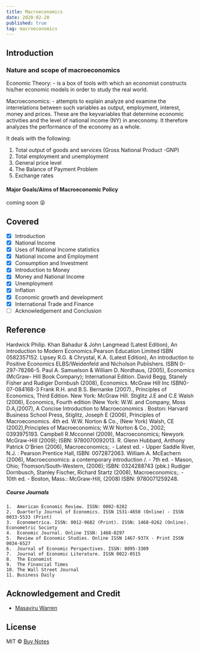 ```yaml
---
title: Macroeconomics
date: 2020-02-20
published: true
tag: macroeconomics
---
```


## Introduction

### Nature and scope of macroeconomics

Economic Theory: - is a box of tools with which an economist constructs his/her economic models in order to study the real world.

Macroeconomics: - attempts to explain analyze and examine the interrelations between such variables as output, employment, interest, money and prices. These are the keyvariables that determine economic activities and the level of national income (NY) in aneconomy. It therefore analyzes the performance of the economy as a whole.

It deals with the following:

1. Total output of goods and services (Gross National Product -GNP)
2. Total employment and unemployment
3. General price level
4. The Balance of Payment Problem
5. Exchange rates

#### Major Goals/Aims of Macroeconomic Policy

coming soon :stuck_out_tongue_closed_eyes:

## Covered

- [x] Introduction
- [x] National Income
- [x] Uses of National Income statistics
- [x] National income and Employment
- [x] Consumption and Investment
- [x] Introduction to Money
- [x] Money and National Income
- [x] Unemployment
- [x] Inflation
- [x] Economic growth and development
- [x] International Trade and Finance
- [ ] Acknowledgement and Conclusion

## Reference

Hardwick Philip. Khan Bahadur & John Langmead (Latest Edition), An Introduction to Modern Economics.Pearson Education Limited ISBN 0582357152.
Lipsey R.G. & Chrystal, K.A. (Latest Edition), An introduction to Positive Economics ELBS/Weidenfeld and Nicholson Publishers. ISBN 0-297-78266-5.
Paul A. Samuelson & William D. Nordhaus, (2005), Economics (McGraw- Hill Book Company); International Edition.
David Begg, Stanely Fisher and Rudiger Dornbush (2008), Economics. McGraw Hill Inc ISBN0-07-084168-3
Frank R.H. and B.S. Bernanke (2007)., Principles of Economics, Third Edition. New York: McGraw Hill.
Stiglitz J.E and C.E Walsh (2006), Economics, Fourth edition (New York: W.W. and Company,
Moss D.A,(2007), A Concise Introduction to Macroeconomics . Boston: Harvard Business School Press,
Stiglitz, Joseph E (2006), Principles of Macroeconomics. 4th ed. W.W. Norton & Co., (New York)
Walsh, CE (2002),Principles of Macroeconomics; W.W Norton & Co., 2002; 0393975193.
Campbell R.Mcconnel (2009), Macroeconomics; Newyork McGraw-Hill (2009); ISBN: 9780070092013.
R. Glenn Hubbard, Anthony Patrick O'Brien (2006), Macroeconomics;. - Latest ed. - Upper Saddle River, N.J. : Pearson Prentice Hall, ISBN: 0072872063.
William A. McEachern (2006), Macroeconomics: a contemporary introduction /. - 7th ed. - Mason, Ohio; Thomson/South-Western, (2006); ISBN: 0324288743 (pbk.)
Rudiger Dornbusch, Stanley Fischer, Richard Startz (2008), Macroeconomics;. - 10th ed. - Boston, Mass.: McGraw-Hill, (2008) ISBN: 9780071259248.

##### Course Journals

    1.  American Economic Review. ISSN: 0002-8282
    2.  Quarterly Journal of Economics. ISSN 1531-4650 (Online) - ISSN 0033-5533 (Print)
    3.  Econometrica. ISSN: 0012-9682 (Print). ISSN: 1468-0262 (Online). Econometric Society
    4.  Economic Journal. Online ISSN: 1468-0297
    5.  Review of Economic Studies. Online ISSN 1467-937X - Print ISSN 0034-6527
    6.  Journal of Economic Perspectives. ISSN: 0895-3309
    7.  Journal of Economic Literature. ISSN 0022-0515
    8.  The Economist
    9.  The Financial Times
    10. The Wall Street Journal
    11. Business Daily

## Acknowledgement and Credit

- [Masaviru Warren](wmasaviruwarren@gmail.com)

## License

MIT © [Buy Notes](https://buynotes.co)
